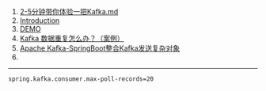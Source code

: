 1. [2-5分钟带你体验一把Kafka.md](https://github.com/Snailclimb/springboot-kafka/blob/master/docs/2-5%E5%88%86%E9%92%9F%E5%B8%A6%E4%BD%A0%E4%BD%93%E9%AA%8C%E4%B8%80%E6%8A%8AKafka.md)
2. [Introduction](https://blog.ooopiz.com/post/2020/01/kafka-basic-setting-and-usage/)
3. [DEMO](https://blog.csdn.net/russle/article/details/80296006)
4. [Kafka 数据重复怎么办？（案例）](https://juejin.cn/post/7172897190627508237)
5. [Apache Kafka-SpringBoot整合Kafka发送复杂对象](https://artisan.blog.csdn.net/article/details/113838426?spm=1001.2101.3001.6650.15&utm_medium=distribute.pc_relevant.none-task-blog-2%7Edefault%7EBlogCommendFromBaidu%7ERate-15-113838426-blog-108334948.pc_relevant_aa&depth_1-utm_source=distribute.pc_relevant.none-task-blog-2%7Edefault%7EBlogCommendFromBaidu%7ERate-15-113838426-blog-108334948.pc_relevant_aa&utm_relevant_index=16)
6. 

---
```properties
spring.kafka.consumer.max-poll-records=20
```